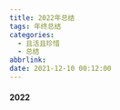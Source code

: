 ```yaml
---
title: 2022年总结
tags: 年终总结
categories:
  - 且活且珍惜
  - 总结
abbrlink:
date: 2021-12-10 00:12:00
---
```

#### 2022


